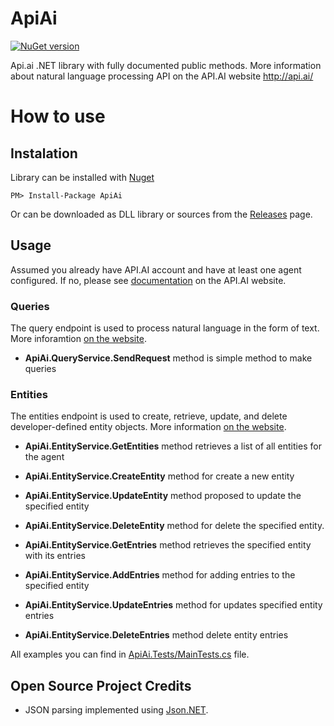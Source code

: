 # ApiAi
[![NuGet version](https://badge.fury.io/nu/ApiAi.svg)](https://www.nuget.org/packages/ApiAi/)

Api.ai .NET library with fully documented public methods. More information about natural language processing API on the API.AI website http://api.ai/

# How to use
## Instalation

Library can be installed with [Nuget](https://www.nuget.org/packages/ApiAi/)
```
PM> Install-Package ApiAi
```

Or can be downloaded as DLL library or sources from the [Releases](https://github.com/NickRimmer/ApiAi/releases) page.

## Usage
Assumed you already have API.AI account and have at least one agent configured. If no, please see [documentation](http://api.ai/docs/index.html) on the API.AI website.

### Queries
The query endpoint is used to process natural language in the form of text. More inforamtion [on the website](https://api.ai/docs/reference/agent/query).

- __ApiAi.QueryService.SendRequest__ method is simple method to make queries


### Entities
The entities endpoint is used to create, retrieve, update, and delete developer-defined entity objects. More information [on the website](https://api.ai/docs/reference/agent/entities).

- __ApiAi.EntityService.GetEntities__ method retrieves a list of all entities for the agent
- __ApiAi.EntityService.CreateEntity__ method for create a new entity
- __ApiAi.EntityService.UpdateEntity__ method proposed to update the specified entity
- __ApiAi.EntityService.DeleteEntity__ method for delete the specified entity.

- __ApiAi.EntityService.GetEntries__ method retrieves the specified entity with its entries
- __ApiAi.EntityService.AddEntries__ method for adding entries to the specified entity
- __ApiAi.EntityService.UpdateEntries__ method for updates specified entity entries
- __ApiAi.EntityService.DeleteEntries__ method delete entity entries

All examples you can find in [ApiAi.Tests/MainTests.cs](https://github.com/NickRimmer/ApiAi/blob/master/ApiAi.Tests/MainTests.cs) file.

## Open Source Project Credits

* JSON parsing implemented using [Json.NET](http://www.newtonsoft.com/json).
